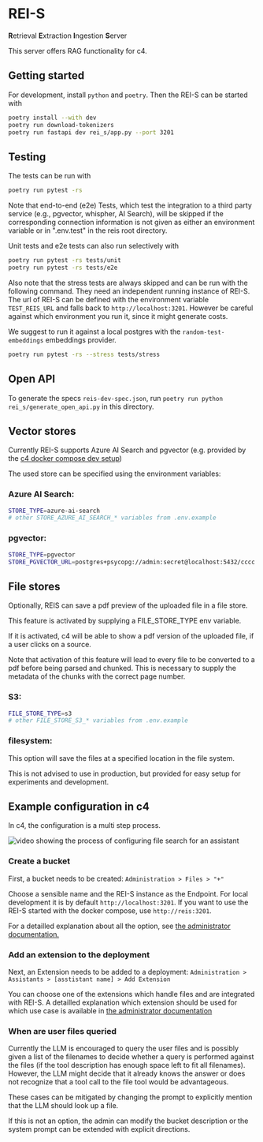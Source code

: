 # REI-S

**R**etrieval **E**xtraction **I**ngestion **S**erver

This server offers RAG functionality for c4.

## Getting started

For development, install `python` and `poetry`. Then the REI-S can be started with

```bash
poetry install --with dev
poetry run download-tokenizers
poetry run fastapi dev rei_s/app.py --port 3201
```

## Testing

The tests can be run with

```bash
poetry run pytest -rs
```

Note that end-to-end (e2e) Tests, which test the integration to a third party service (e.g., pgvector, whispher, AI Search),
will be skipped if the corresponding connection information is not given as either an environment variable
or in ".env.test" in the reis root directory.

Unit tests and e2e tests can also run selectively with

```bash
poetry run pytest -rs tests/unit
poetry run pytest -rs tests/e2e
```

Also note that the stress tests are always skipped and can be run with the following command.
They need an independent running instance of REI-S.
The url of REI-S can be defined with the environment variable `TEST_REIS_URL` and falls back to `http://localhost:3201`.
However be careful against which environment you run it, since it might generate costs.

We suggest to run it against a local postgres with the `random-test-embeddings` embeddings provider.

```bash
poetry run pytest -rs --stress tests/stress
```

## Open API

To generate the specs `reis-dev-spec.json`, run `poetry run python rei_s/generate_open_api.py` in this directory.

## Vector stores

Currently REI-S supports Azure AI Search and pgvector (e.g. provided by the [c4 docker compose dev setup](../../dev/postgres/docker-compose.yml))

The used store can be specified using the environment variables:

### Azure AI Search:

```bash
STORE_TYPE=azure-ai-search
# other STORE_AZURE_AI_SEARCH_* variables from .env.example
```

### pgvector:

```bash
STORE_TYPE=pgvector
STORE_PGVECTOR_URL=postgres+psycopg://admin:secret@localhost:5432/cccc
```

## File stores

Optionally, REIS can save a pdf preview of the uploaded file in a file store.

This feature is activated by supplying a FILE_STORE_TYPE env variable.

If it is activated, c4 will be able to show a pdf version of the uploaded file,
if a user clicks on a source.

Note that activation of this feature will lead to every file to be converted to
a pdf before being parsed and chunked. This is necessary to supply the metadata
of the chunks with the correct page number.

### S3:

```bash
FILE_STORE_TYPE=s3
# other FILE_STORE_S3_* variables from .env.example
```

### filesystem:

This option will save the files at a specified location in the file system.

This is not advised to use in production, but provided for easy setup for experiments and development.

## Example configuration in c4

In c4, the configuration is a multi step process.

![video showing the process of configuring file search for an assistant](./docs/rag.webp)

### Create a bucket

First, a bucket needs to be created: `Administration > Files > "+"`

Choose a sensible name and the REI-S instance as the Endpoint.
For local development it is by default `http://localhost:3201`.
If you want to use the REI-S started with the docker compose, use `http://reis:3201`.

For a detailled explanation about all the option, see [the administrator documentation.](../../frontend/public/docs/admin/files/index.md)

### Add an extension to the deployment

Next, an Extension needs to be added to a deployment: `Administration > Assistants > [asstistant name] > Add Extension`

You can choose one of the extensions which handle files and are integrated with REI-S.
A detailled explanation which extension should be used for which use case is available in [the administrator documentation](../../frontend/public/docs/admin/assistants/index.md)

### When are user files queried

Currently the LLM is encouraged to query the user files and is possibly given a list of the filenames to decide whether a query is performed against the files (if the tool description has enough space left to fit all filenames).
However, the LLM might decide that it already knows the answer or does not recognize that a tool call to the file tool would be advantageous.

These cases can be mitigated by changing the prompt to explicitly mention that the LLM should look up a file.

If this is not an option, the admin can modify the bucket description or the system prompt can be extended with explicit directions.
